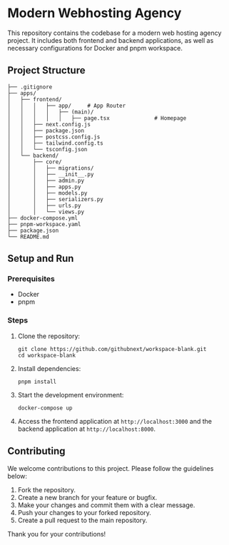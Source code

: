 # Modern Webhosting Agency

This repository contains the codebase for a modern web hosting agency project. It includes both frontend and backend applications, as well as necessary configurations for Docker and pnpm workspace.

## Project Structure

```
├── .gitignore
├── apps/
│   ├── frontend/
│   │   │   ├── app/     # App Router
│   │   │   │   ├── (main)/
│   │   │   │   │   ├── page.tsx              # Homepage
│   │   ├── next.config.js
│   │   ├── package.json
│   │   ├── postcss.config.js
│   │   ├── tailwind.config.ts
│   │   └── tsconfig.json
│   └── backend/
│       ├── core/
│       │   ├── migrations/
│       │   ├── __init__.py
│       │   ├── admin.py
│       │   ├── apps.py
│       │   ├── models.py
│       │   ├── serializers.py
│       │   ├── urls.py
│       │   └── views.py
├── docker-compose.yml
├── pnpm-workspace.yaml
├── package.json
└── README.md
```

## Setup and Run

### Prerequisites

- Docker
- pnpm

### Steps

1. Clone the repository:
   ```
   git clone https://github.com/githubnext/workspace-blank.git
   cd workspace-blank
   ```

2. Install dependencies:
   ```
   pnpm install
   ```

3. Start the development environment:
   ```
   docker-compose up
   ```

4. Access the frontend application at `http://localhost:3000` and the backend application at `http://localhost:8000`.

## Contributing

We welcome contributions to this project. Please follow the guidelines below:

1. Fork the repository.
2. Create a new branch for your feature or bugfix.
3. Make your changes and commit them with a clear message.
4. Push your changes to your forked repository.
5. Create a pull request to the main repository.

Thank you for your contributions!
